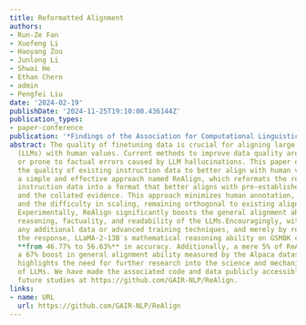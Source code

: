 ```yaml
---
title: Reformatted Alignment
authors:
- Run-Ze Fan
- Xuefeng Li
- Haoyang Zou
- Junlong Li
- Shwai He
- Ethan Chern
- admin
- Pengfei Liu
date: '2024-02-19'
publishDate: '2024-11-25T19:10:00.436144Z'
publication_types:
- paper-conference
publication: '*Findings of the Association for Computational Linguistics: EMNLP 2024*'
abstract: The quality of finetuning data is crucial for aligning large language models
  (LLMs) with human values. Current methods to improve data quality are either labor-intensive
  or prone to factual errors caused by LLM hallucinations. This paper explores elevating
  the quality of existing instruction data to better align with human values, introducing
  a simple and effective approach named ReAlign, which reformats the responses of
  instruction data into a format that better aligns with pre-established criteria
  and the collated evidence. This approach minimizes human annotation, hallucination,
  and the difficulty in scaling, remaining orthogonal to existing alignment techniques.
  Experimentally, ReAlign significantly boosts the general alignment ability, math
  reasoning, factuality, and readability of the LLMs.Encouragingly, without introducing
  any additional data or advanced training techniques, and merely by reformatting
  the response, LLaMA-2-13B′s mathematical reasoning ability on GSM8K can be improved
  **from 46.77% to 56.63%** in accuracy. Additionally, a mere 5% of ReAlign data yields
  a 67% boost in general alignment ability measured by the Alpaca dataset. This work
  highlights the need for further research into the science and mechanistic interpretability
  of LLMs. We have made the associated code and data publicly accessible to support
  future studies at https://github.com/GAIR-NLP/ReAlign.
links:
- name: URL
  url: https://github.com/GAIR-NLP/ReAlign
---
```

